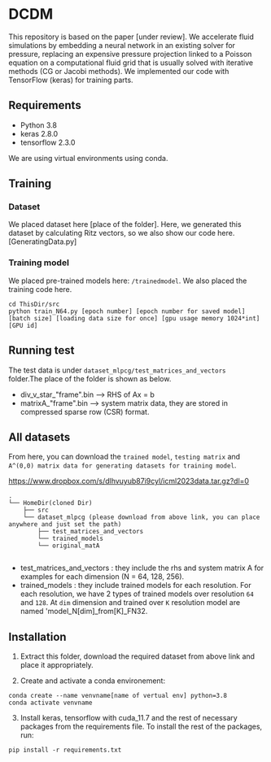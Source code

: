 # DCDM


This repository is based on the paper [under review].
We accelerate fluid simulations by embedding a neural network in an existing solver for pressure, replacing an expensive pressure projection linked to a Poisson equation on a computational fluid grid that is usually solved with iterative methods (CG or Jacobi methods). 
We implemented our code with TensorFlow (keras) for training parts.

## Requirements
* Python 3.8
* keras 2.8.0
* tensorflow 2.3.0

We are using virtual environments using conda.

## Training
### Dataset
We placed dataset here [place of the folder]. Here, we generated this dataset by calculating Ritz vectors, so we also show our code here. [GeneratingData.py]


### Training model
We placed pre-trained models here: ```/trainedmodel```. We also placed the training code here.

```
cd ThisDir/src
python train_N64.py [epoch number] [epoch number for saved model] [batch size] [loading data size for once] [gpu usage memory 1024*int] [GPU id]
```



## Running test
The test data is under ```dataset_mlpcg/test_matrices_and_vectors ``` folder.The place of the folder is shown as below.
* div_v_star_"frame".bin --> RHS of Ax = b 
* matrixA_"frame".bin --> system matrix data, they are stored in compressed sparse row (CSR) format.



## All datasets
From here, you can download the ```trained model```, ```testing matrix``` and ```A^(0,0) matrix data for generating datasets for training model```.

https://www.dropbox.com/s/dlhvuyub87i9cyl/icml2023data.tar.gz?dl=0


```
.
└── HomeDir(cloned Dir)
    ├── src
    └── dataset_mlpcg (please download from above link, you can place anywhere and just set the path)
        ├── test_matrices_and_vectors  
        └── trained_models
        └── original_matA
            
```

* test_matrices_and_vectors : they include the rhs and system matrix A for examples for each dimension (N = 64, 128, 256).
* trained_models : they include trained models for each resolution. For each resolution, we have 2 types of trained models over resolution ```64``` and ```128```.
At ```dim``` dimension and trained over ```K``` resolution model are named 'model_N[dim]_from[K]_FN32.

## Installation

1. Extract this folder, download the required dataset from above link and place it appropriately.

2. Create and activate a conda environement:
```
conda create --name venvname[name of vertual env] python=3.8
conda activate venvname
```

3. Install keras, tensorflow with cuda_11.7 and the rest of necessary packages from the requirements file.
To install the rest of the packages, run:
```
pip install -r requirements.txt
```


